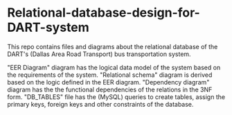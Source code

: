 # Relational-database-design-for-DART-system
This repo contains files and diagrams about the relational database of the DART's (Dallas Area Road Transport) bus transportation system.

"EER Diagram" diagram has the logical data model of the system based on the requirements of the system.
"Relational schema" diagram is derived based on the logic defined in the EER diagram.
"Dependency diagram" diagram has the the functional dependencies of the relations in the 3NF form.
"DB_TABLES" file has the (MySQL) queries to create tables, assign the primary keys, foreign keys and other constraints of the database.

